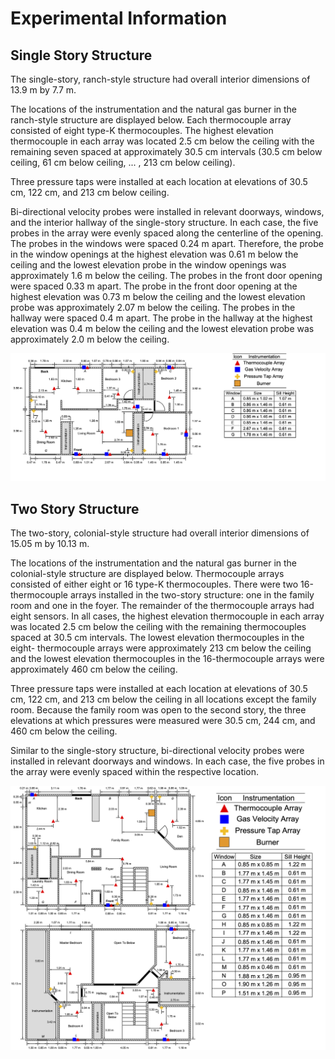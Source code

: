 # Experimental Information

## Single Story Structure
The single-story, ranch-style structure had overall interior dimensions of 13.9 m by 7.7 m.

The locations of the instrumentation and the natural gas burner in the ranch-style structure are displayed below. Each thermocouple array consisted of eight type-K thermocouples. The highest elevation thermocouple in each array was located 2.5 cm below the ceiling with the remaining seven spaced at approximately 30.5 cm intervals (30.5 cm below ceiling, 61 cm below ceiling, ... , 213 cm below ceiling). 

Three pressure taps were installed at each location at elevations of 30.5 cm, 122 cm, and 213 cm below ceiling.  

Bi-directional velocity probes were installed in relevant doorways, windows, and the interior hallway of the single-story structure. In each case, the five probes in the array were evenly spaced along the centerline of the opening. The probes in the windows were spaced 0.24 m apart. Therefore, the probe in the window openings at the highest elevation was 0.61 m below the ceiling and the lowest elevation probe in the window openings was approximately 1.6 m below the ceiling. The probes in the front door opening were spaced 0.33 m apart. The probe in the front door opening at the highest elevation was 0.73 m below the ceiling and the lowest elevation probe was approximately 2.07 m below the ceiling. The probes in the hallway were spaced 0.4 m apart. The probe in the hallway at the highest elevation was 0.4 m below the ceiling and the lowest elevation probe was approximately 2.0 m below the ceiling.

![single_story_floorplan](Floorplans/single_story_floorplan.png)


## Two Story Structure
The two-story, colonial-style structure had overall interior dimensions of 15.05 m by 10.13 m.

The locations of the instrumentation and the natural gas burner in the colonial-style structure are displayed below. Thermocouple arrays consisted of either eight or 16 type-K thermocouples. There were two 16-thermocouple arrays installed in the two-story structure: one in the family room and one in the foyer. The remainder of the thermocouple arrays had eight sensors. In all cases, the highest elevation thermocouple in each array was located 2.5 cm below the ceiling with the remaining thermocouples spaced at 30.5 cm intervals. The lowest elevation thermocouples in the eight- thermocouple arrays were approximately 213 cm below the ceiling and the lowest elevation thermocouples in the 16-thermocouple arrays were approximately 460 cm below the ceiling.

Three pressure taps were installed at each location at elevations of 30.5 cm, 122 cm, and 213 cm below the ceiling in all locations except the family room. Because the family room was open to the second story, the three elevations at which pressures were measured were 30.5 cm, 244 cm, and 460 cm below the ceiling.

Similar to the single-story structure, bi-directional velocity probes were installed in relevant doorways and windows. In each case, the five probes in the array were evenly spaced within the respective location.

![two_story_floorplan](Floorplans/two_story_floorplan.png)

